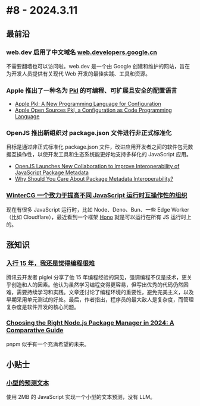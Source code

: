 # #8 - 2024.3.11

## 最前沿

### web.dev 启用了中文域名 [web.developers.google.cn](https://web.developers.google.cn)

不需要翻墙也可以访问啦。web.dev 是一个由 Google 创建和维护的网站，旨在为开发人员提供有关现代 Web 开发的最佳实践、工具和资源。

### Apple 推出了一种名为 [Pkl](https://pkl-lang.org/) 的可编程、可扩展且安全的配置语言

- [Apple Pkl: A New Programming Language for Configuration](https://www.infoq.com/news/2024/02/apple-pkl-configuration-lang)
- [Apple Open Sources Pkl, a Configuration as Code Programming Language](https://www.infoq.com/news/2024/02/apple-pkl-configuration-lang)

### OpenJS 推出新组织对 package.json 文件进行非正式标准化

目标是通过非正式标准化 package.json 文件，改进应用开发者之间的软件包元数据互操作性，以使开发工具和生态系统能更好地支持多样化的 JavaScript 应用。

- [OpenJS Launches New Collaboration to Improve Interoperability of JavaScript Package Metadata](https://socket.dev/blog/openjs-improve-interoperability-of-javascript-package-metadata)
- [Why Should You Care About Package Metadata Interoperability?](https://openjsf.org/blog/package-metadata-interoperability-collab-space-intro)

### [WinterCG 一个致力于提高不同 JavaScript 运行时互操作性的组织](https://wintercg.org)

现在有很多 JavaScript 运行时，比如 Node、Deno、Bun、一些 Edge Worker（比如 Cloudflare），最近看到一个框架 [Hono](https://hono.dev) 就是可以运行在所有 JS 运行时上的。

## 涨知识

### [入行 15 年，我还是觉得编程很难](https://cloud.tencent.com/developer/article/2393857)

腾讯云开发者 piglei 分享了他 15 年编程经验的洞见，强调编程不仅是技术，更关乎创造和人的因素。他认为虽然学习编程变得更容易，但写出优秀的代码仍然困难，需要持续学习和实践。文章还讨论了编程环境的重要性，避免完美主义，以及早期采用单元测试的好处。最后，作者指出，程序员的最大敌人是复杂度，而管理复杂度是软件开发的核心问题。

### [Choosing the Right Node.js Package Manager in 2024: A Comparative Guide](https://nodesource.com/blog/nodejs-package-manager-comparative-guide-2024)

pnpm 似乎有一个充满希望的未来。

## 小贴士

### [小型的预测文本](https://www.adamgrant.info/tiny-predictive-text)

使用 2MB 的 JavaScript 实现一个小型的文本预测，没有 LLM。
